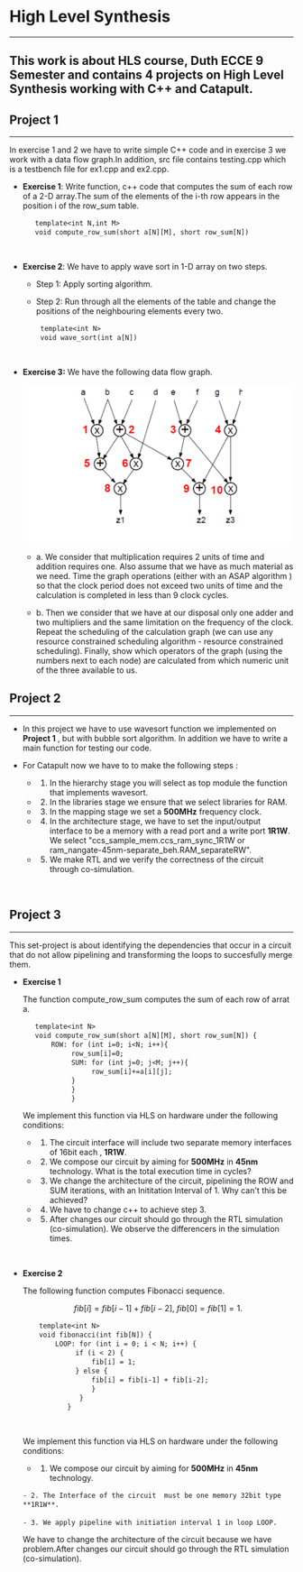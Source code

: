 # High Level Synthesis
---
This work is about HLS course, Duth ECCE 9 Semester and contains 4 projects on High Level Synthesis working with C++ and  Catapult.
---

## Project 1
---
  In exercise 1 and 2 we have to write simple  C++ code and in exercise 3 we work with a data flow graph.In addition,  src file contains testing.cpp which is a testbench file for ex1.cpp and ex2.cpp.

-  **Exercise 1**: Write  function, c++ code that computes the  sum of each row of a 2-D array.The sum of the elements of the i-th row appears in the position i of the row_sum table. <br/>
  
          template<int N,int M>
          void compute_row_sum(short a[N][M], short row_sum[N])
<br/>


- **Exercise 2**: We have to apply wave sort in 1-D array on two steps.
    - Step 1: Apply sorting algorithm.
  
    - Step 2: Run  through all the elements of the table and change the positions of the neighbouring elements every two. <br/>
     
           template<int N>
           void wave_sort(int a[N]) 
    <br/>

- **Exercise 3:** We have the following data flow graph.
  
  ![ad](photos/graph.png)
   
   - a. We consider that multiplication requires 2 units of time and addition requires one. Also assume that we have as much material as we need. Time the graph operations (either with an ASAP algorithm ) so that the clock period does not exceed two units of time and the calculation is completed in less than 9 clock cycles.
  
  - b. Then we consider that we have at our disposal only one adder and two multipliers and the same limitation on the frequency of the clock. Repeat the scheduling of the calculation graph (we can use any resource constrained scheduling algorithm - resource constrained scheduling). Finally, show which operators of the graph (using the numbers next to each node) are calculated from which numeric unit of the three available to us.
   

  

       
      

## Project 2
---

- In this project we have to use wavesort function we implemented on **Project 1** , but with bubble sort algorithm. In addition we have to write a main function for testing our code.
  
- For Catapult now we have to to make the following steps : <br/>
     
     - 1. In the hierarchy stage you will select as top module  the function that implements wavesort.
    
     - 2. In the libraries stage we ensure that we select libraries for RAM.
        
     - 3. In the mapping stage we set a **500MHz** frequency clock.

     - 4. In the architecture stage, we have to set the input/output interface  to be a memory  with a read port and a write port **1R1W**. We select "ccs_sample_mem.ccs_ram_sync_1R1W or  ram_nangate-45nm-separate_beh.RAM_separateRW".

     - 5. We make RTL and we verify the correctness of the circuit through co-simulation.

<br/>


## Project 3
---

This set-project is about identifying the dependencies that occur in a circuit that do not allow pipelining and transforming the loops to succesfully merge them.

- **Exercise 1** <br/>
  
  The function compute_row_sum computes the sum of each row of arrat a.
         
         template<int N>
         void compute_row_sum(short a[N][M], short row_sum[N]) {
             ROW: for (int i=0; i<N; i++){
                  row_sum[i]=0;
                  SUM: for (int j=0; j<M; j++){
                       row_sum[i]+=a[i][j];
                  }
                  }
                  }


  We implement  this function via HLS  on hardware under the  following conditions:
   
     -  1. The circuit interface will include two separate memory interfaces of 16bit each , **1R1W**.
  
     -  2. We compose our circuit by aiming for **500MHz** in **45nm** technology. What is the total execution time in cycles?
  
     -  3. We change the architecture of the circuit, pipelining the ROW and SUM iterations, with an Inititation Interval of 1. Why can't this be achieved?
   
    -  4. We have to change c++ to achieve step 3.
  
    -  5. After changes our circuit should go through the RTL simulation (co-simulation). We observe the differencers in the simulation times.
  

<br/>

- **Exercise 2** <br/>
  
  The following function computes Fibonacci sequence.

    $$ fib[i]=fib[i-1]+fib[i-2],\ fib[0]=fib[1]=1. $$

        
          template<int N>
          void fibonacci(int fib[N]) {
              LOOP: for (int i = 0; i < N; i++) {
                   if (i < 2) {
                       fib[i] = 1;
                   } else {
                       fib[i] = fib[i-1] + fib[i-2];
                       }
                    }
                 }    
  
  <br/>

  We implement  this function via HLS  on hardware under the  following conditions:
     
     - 1. We compose our circuit by aiming for **500MHz** in **45nm** technology.
      
      - 2. The Interface of the circuit  must be one memory 32bit type **1R1W**.

      - 3. We apply pipeline with initiation interval 1 in loop LOOP.
  

  We have to change the architecture of the circuit because we have problem.After changes our circuit should go through the RTL simulation (co-simulation).
  
